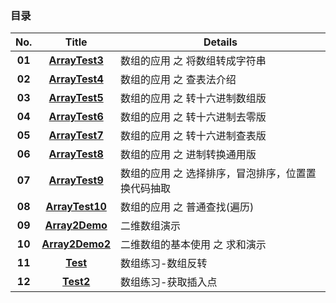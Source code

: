 ### 目录

| No. | Title | Details |
| :-------------: | :-------------: | ------------- |
| __01__ | __[ArrayTest3](https://github.com/anliux/JavaSE_code_BXD33/blob/master/day05/ArrayTest3.java)__ | 数组的应用 之 将数组转成字符串 |
| __02__ | __[ArrayTest4](https://github.com/anliux/JavaSE_code_BXD33/blob/master/day05/ArrayTest4.java)__ | 数组的应用 之 查表法介绍 |
| __03__ | __[ArrayTest5](https://github.com/anliux/JavaSE_code_BXD33/blob/master/day05/ArrayTest5.java)__ | 数组的应用 之 转十六进制数组版 |
| __04__ | __[ArrayTest6](https://github.com/anliux/JavaSE_code_BXD33/blob/master/day05/ArrayTest6.java)__ | 数组的应用 之 转十六进制去零版 |
| __05__ | __[ArrayTest7](https://github.com/anliux/JavaSE_code_BXD33/blob/master/day05/ArrayTest7.java)__ | 数组的应用 之 转十六进制查表版 |
| __06__ | __[ArrayTest8](https://github.com/anliux/JavaSE_code_BXD33/blob/master/day05/ArrayTest8.java)__ | 数组的应用 之 进制转换通用版 |
| __07__ | __[ArrayTest9](https://github.com/anliux/JavaSE_code_BXD33/blob/master/day05/ArrayTest9.java)__ | 数组的应用 之 选择排序，冒泡排序，位置置换代码抽取 |
| __08__ | __[ArrayTest10](https://github.com/anliux/JavaSE_code_BXD33/blob/master/day05/ArrayTest10.java)__ | 数组的应用 之 普通查找(遍历) |
| __09__ | __[Array2Demo](https://github.com/anliux/JavaSE_code_BXD33/blob/master/day05/Array2Demo.java)__ | 二维数组演示 |
| __10__ | __[Array2Demo2](https://github.com/anliux/JavaSE_code_BXD33/blob/master/day05/Array2Demo2.java)__ | 二维数组的基本使用 之 求和演示 |
| __11__ | __[Test](https://github.com/anliux/JavaSE_code_BXD33/blob/master/day05/Test.java)__ | 数组练习-数组反转 |
| __12__ | __[Test2](https://github.com/anliux/JavaSE_code_BXD33/blob/master/day05/Test2.java)__ | 数组练习-获取插入点 |
